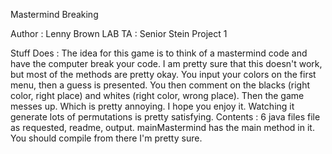 Mastermind Breaking

Author : Lenny Brown
LAB TA : Senior Stein
Project 1

Stuff Does : 
	The idea for this game is to think of a mastermind code and have the computer break
your code. I am pretty sure that this doesn't work, but most of the methods are pretty okay.
You input your colors on the first menu, then a guess is presented. You then comment on the 
blacks (right color, right place) and whites (right color, wrong place). Then the game messes
up. Which is pretty annoying. I hope you enjoy it. Watching it generate lots of permutations is
pretty satisfying.
Contents : 6 java files file as requested, readme, output. mainMastermind has the main method 
in it. You should compile from there I'm pretty sure.